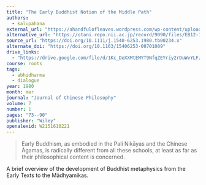 ```yaml
---
title: "The Early Buddhist Notion of the Middle Path"
authors:
  - kalupahana
external_url: "https://ahandfulofleaves.wordpress.com/wp-content/uploads/2011/12/the-early-buddhist-notion-of-the-middle-path_kalupahana1.pdf"
alternative_url: "https://otani.repo.nii.ac.jp/record/9090/files/EB12-1-04.pdf"
source_url: "https://doi.org/10.1111/j.1540-6253.1980.tb00234.x"
alternate_doi: "https://doi.org/10.1163/15406253-00701009"
drive_links:
  - "https://drive.google.com/file/d/1Kc_DeXXMtEMYT9NfqZEYriy2rDuWvYLF/view?usp=drivesdk"
course: roots
tags:
  - abhidharma
  - dialogue
year: 1980
month: mar
journal: "Journal of Chinese Philosophy"
volume: 7
number: 1
pages: "73--90"
publisher: "Wiley"
openalexid: W2151610221
---
```


> Early Buddhism, as embodied in the Pali Nikāyas and the Chinese Āgamas, is radically different from all these schools, at least as far as their philosophical content is concerned.

A brief overview of the development of Buddhist metaphysics from the Early Texts to the Mādhyamikas.
